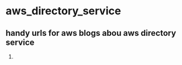 # aws_directory_service

## handy urls for aws blogs abou aws directory service

1. [](https://aws.amazon.com/blogs/security/how-to-enable-your-users-to-access-office-365-with-aws-microsoft-active-directory-credentials/)
